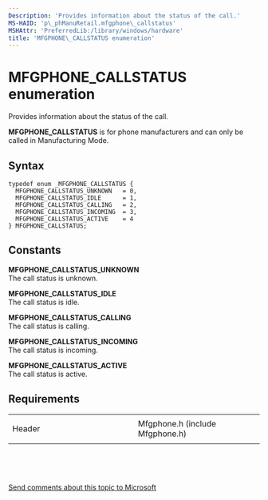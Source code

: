 ```yaml
---
Description: 'Provides information about the status of the call.'
MS-HAID: 'p\_phManuRetail.mfgphone\_callstatus'
MSHAttr: 'PreferredLib:/library/windows/hardware'
title: 'MFGPHONE\_CALLSTATUS enumeration'
---
```


# MFGPHONE\_CALLSTATUS enumeration


Provides information about the status of the call.

**MFGPHONE\_CALLSTATUS** is for phone manufacturers and can only be called in Manufacturing Mode.

Syntax
------

```ManagedCPlusPlus
typedef enum _MFGPHONE_CALLSTATUS { 
  MFGPHONE_CALLSTATUS_UNKNOWN   = 0,
  MFGPHONE_CALLSTATUS_IDLE      = 1,
  MFGPHONE_CALLSTATUS_CALLING   = 2,
  MFGPHONE_CALLSTATUS_INCOMING  = 3,
  MFGPHONE_CALLSTATUS_ACTIVE    = 4
} MFGPHONE_CALLSTATUS;
```

Constants
---------

<span id="MFGPHONE_CALLSTATUS_UNKNOWN_"></span><span id="mfgphone_callstatus_unknown_"></span>**MFGPHONE\_CALLSTATUS\_UNKNOWN**   
The call status is unknown.

<span id="MFGPHONE_CALLSTATUS_IDLE"></span><span id="mfgphone_callstatus_idle"></span>**MFGPHONE\_CALLSTATUS\_IDLE**  
The call status is idle.

<span id="MFGPHONE_CALLSTATUS_CALLING"></span><span id="mfgphone_callstatus_calling"></span>**MFGPHONE\_CALLSTATUS\_CALLING**  
The call status is calling.

<span id="MFGPHONE_CALLSTATUS_INCOMING"></span><span id="mfgphone_callstatus_incoming"></span>**MFGPHONE\_CALLSTATUS\_INCOMING**  
The call status is incoming.

<span id="MFGPHONE_CALLSTATUS_ACTIVE"></span><span id="mfgphone_callstatus_active"></span>**MFGPHONE\_CALLSTATUS\_ACTIVE**  
The call status is active.

Requirements
------------

<table>
<colgroup>
<col width="50%" />
<col width="50%" />
</colgroup>
<tbody>
<tr class="odd">
<td align="left"><p>Header</p></td>
<td align="left">Mfgphone.h (include Mfgphone.h)</td>
</tr>
</tbody>
</table>

 

 

[Send comments about this topic to Microsoft](mailto:wsddocfb@microsoft.com?subject=Documentation%20feedback%20%5Bp_phManuRetail\p_phManuRetail%5D:%20MFGPHONE_CALLSTATUS%20enumeration%20%20RELEASE:%20%284/11/2016%29&body=%0A%0APRIVACY%20STATEMENT%0A%0AWe%20use%20your%20feedback%20to%20improve%20the%20documentation.%20We%20don't%20use%20your%20email%20address%20for%20any%20other%20purpose,%20and%20we'll%20remove%20your%20email%20address%20from%20our%20system%20after%20the%20issue%20that%20you're%20reporting%20is%20fixed.%20While%20we're%20working%20to%20fix%20this%20issue,%20we%20might%20send%20you%20an%20email%20message%20to%20ask%20for%20more%20info.%20Later,%20we%20might%20also%20send%20you%20an%20email%20message%20to%20let%20you%20know%20that%20we've%20addressed%20your%20feedback.%0A%0AFor%20more%20info%20about%20Microsoft's%20privacy%20policy,%20see%20http://privacy.microsoft.com/default.aspx. "Send comments about this topic to Microsoft")



